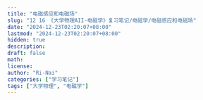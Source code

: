 ```yaml
---
title: "电磁感应和电磁场"
slug: "12 16 《大学物理AII-电磁学》复习笔记/电磁学/电磁感应和电磁场"
date: "2024-12-23T02:20:07+08:00"
lastmod: "2024-12-23T02:20:07+08:00"
hidden: true
description:
draft: false
math:
license:
author: "Ri-Nai"
categories: ["学习笔记"]
tags: ["大学物理", "电磁学"]
---
```

